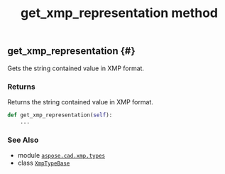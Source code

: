﻿---
title: get_xmp_representation method
second_title: Aspose.CAD for Python via .NET API References
description: 
type: docs
weight: 20
url: /aspose.cad.xmp.types/xmptypebase/get_xmp_representation/
is_root: false
---

## get_xmp_representation {#}

Gets the string contained value in XMP format.


### Returns 


Returns the string contained value in XMP format.


```python
def get_xmp_representation(self):
    ...
```





### See Also
* module [`aspose.cad.xmp.types`](../../)
* class [`XmpTypeBase`](/cad/python-net/aspose.cad.xmp.types/xmptypebase)
